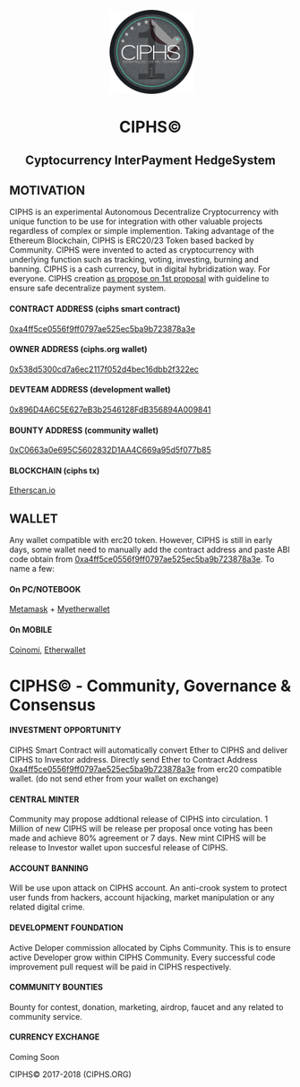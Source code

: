 <p align="center">
  <img src="https://github.com/ciphs/website/blob/master/image/CIPHS_150x150.png?raw=true" alt="CIPHS©"/>
</p>

<h1 align="center">
CIPHS©
</h1>
<h2 align="center">
Cyptocurrency InterPayment HedgeSystem
</h2>

## MOTIVATION
CIPHS is an experimental Autonomous Decentralize Cryptocurrency with unique function to be use for integration with other valuable projects regardless of complex or simple implemention. Taking advantage of the Ethereum Blockchain, CIPHS is ERC20/23 Token based backed by Community. CIPHS were invented to acted as cryptocurrency with underlying function such as tracking, voting, investing, burning and banning. CIPHS is a cash currency, but in digital hybridization way. For everyone. CIPHS creation [as propose on 1st proposal](https://github.com/ciphs/cryptocurrency/blob/master/README.proposal.md) with guideline to ensure safe decentralize payment system.

#### CONTRACT ADDRESS (ciphs smart contract)
[0xa4ff5ce0556f9ff0797ae525ec5ba9b723878a3e](https://etherscan.io/address/0xa4ff5ce0556f9ff0797ae525ec5ba9b723878a3e)

#### OWNER ADDRESS (ciphs.org wallet)
[0x538d5300cd7a6ec2117f052d4bec16dbb2f322ec](https://etherscan.io/address/0x538d5300cd7a6ec2117f052d4bec16dbb2f322ec)

#### DEVTEAM ADDRESS (development wallet)
[0x896D4A6C5E627eB3b2546128FdB356894A009841](https://etherscan.io/address/0x896d4a6c5e627eb3b2546128fdb356894a009841)

#### BOUNTY ADDRESS (community wallet)
[0xC0663a0e695C5602832D1AA4C669a95d5f077b85](https://etherscan.io/address/0xc0663a0e695c5602832d1aa4c669a95d5f077b85)

#### BLOCKCHAIN (ciphs tx)
[Etherscan.io](https://etherscan.io/address/0xa4ff5ce0556f9ff0797ae525ec5ba9b723878a3e)

## WALLET
Any wallet compatible with erc20 token. However, CIPHS is still in early days, some wallet need to manually add the contract address and paste ABI code obtain from [0xa4ff5ce0556f9ff0797ae525ec5ba9b723878a3e](https://etherscan.io/address/0xa4ff5ce0556f9ff0797ae525ec5ba9b723878a3e). To name a few:
#### On PC/NOTEBOOK
[Metamask](https://metamask.io/) + [Myetherwallet](https://www.myetherwallet.com/)
#### On MOBILE
[Coinomi](https://coinomi.com/), [Etherwallet](https://play.google.com/store/apps/details?id=org.vikulin.etherwallet&hl=en&referrer=utm_source%3Dgoogle%26utm_medium%3Dorganic%26utm_term%3Detherwallet+android&pcampaignid=APPU_1_Wy1zWuSAAcSx0ATkh4u4BA)

# CIPHS© - Community, Governance & Consensus
#### INVESTMENT OPPORTUNITY
CIPHS Smart Contract will automatically convert Ether to CIPHS and deliver CIPHS to Investor address. Directly send Ether to Contract Address [0xa4ff5ce0556f9ff0797ae525ec5ba9b723878a3e](https://etherscan.io/address/0xa4ff5ce0556f9ff0797ae525ec5ba9b723878a3e) from erc20 compatible wallet. (do not send ether from your wallet on exchange)

#### CENTRAL MINTER
Community may propose addtional release of CIPHS into circulation. 1 Million of new CIPHS will be release per proposal once voting has been made and achieve 80% agreement or 7 days. New mint CIPHS will be release to Investor wallet upon succesful release of CIPHS.

#### ACCOUNT BANNING
Will be use upon attack on CIPHS account. An anti-crook system to protect user funds from hackers, account hijacking, market manipulation or any related digital crime.

#### DEVELOPMENT FOUNDATION
Active Deloper commission allocated by Ciphs Community. This is to ensure active Developer grow within CIPHS Community. Every successful code improvement pull request will be paid in CIPHS respectively. 

#### COMMUNITY BOUNTIES
Bounty for contest, donation, marketing, airdrop, faucet and any related to community service.

#### CURRENCY EXCHANGE
Coming Soon


CIPHS© 2017-2018 (CIPHS.ORG)
